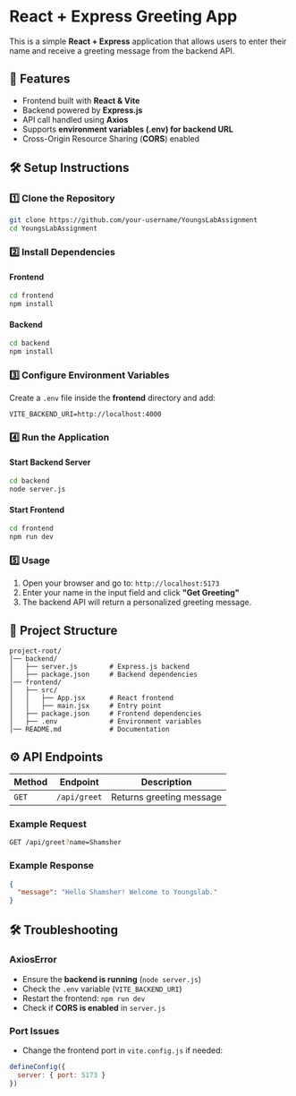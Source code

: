 # React + Express Greeting App

This is a simple **React + Express** application that allows users to enter their name and receive a greeting message from the backend API.

## 📌 Features
- Frontend built with **React & Vite**
- Backend powered by **Express.js**
- API call handled using **Axios**
- Supports **environment variables (.env) for backend URL**
- Cross-Origin Resource Sharing (**CORS**) enabled

## 🛠 Setup Instructions

### 1️⃣ Clone the Repository
```sh
git clone https://github.com/your-username/YoungsLabAssignment
cd YoungsLabAssignment
```

### 2️⃣ Install Dependencies
#### Frontend
```sh
cd frontend
npm install
```

#### Backend
```sh
cd backend
npm install
```

### 3️⃣ Configure Environment Variables
Create a `.env` file inside the **frontend** directory and add:
```
VITE_BACKEND_URI=http://localhost:4000
```

### 4️⃣ Run the Application
#### Start Backend Server
```sh
cd backend
node server.js
```

#### Start Frontend
```sh
cd frontend
npm run dev
```

### 5️⃣ Usage
1. Open your browser and go to: `http://localhost:5173`
2. Enter your name in the input field and click **"Get Greeting"**
3. The backend API will return a personalized greeting message.

## 📂 Project Structure
```
project-root/
│── backend/
│   ├── server.js        # Express.js backend
│   ├── package.json     # Backend dependencies
│── frontend/
│   ├── src/
│   │   ├── App.jsx      # React frontend
│   │   ├── main.jsx     # Entry point
│   ├── package.json     # Frontend dependencies
│   ├── .env             # Environment variables
│── README.md            # Documentation
```

## ⚙ API Endpoints
| Method | Endpoint       | Description             |
|--------|--------------|-------------------------|
| `GET`  | `/api/greet` | Returns greeting message |

### Example Request
```sh
GET /api/greet?name=Shamsher
```
### Example Response
```json
{
  "message": "Hello Shamsher! Welcome to Youngslab."
}
```

## 🛠 Troubleshooting
### AxiosError
- Ensure the **backend is running** (`node server.js`)
- Check the `.env` variable (`VITE_BACKEND_URI`)
- Restart the frontend: `npm run dev`
- Check if **CORS is enabled** in `server.js`

### Port Issues
- Change the frontend port in `vite.config.js` if needed:
```js
defineConfig({
  server: { port: 5173 }
})


